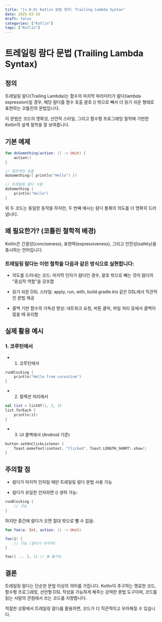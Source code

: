 ```yaml
---
title: "[v.0.0] Kotlin 문법 정리: Trailing Lambda Syntax"
date: 2025-03-10
draft: false
categories: ["Kotlin"]
tags: ["Kotlin"]
---
```


# 트레일링 람다 문법 (Trailing Lambda Syntax)

## 정의

트레일링 람다(Trailing Lambda)는 함수의 마지막 파라미터가 람다(lambda expression)일 경우,
해당 람다를 함수 호출 괄호 () 밖으로 빼서 더 읽기 쉬운 형태로 표현하는 코틀린의 문법입니다.

이 문법은 코드의 명확성, 선언적 스타일, 그리고 함수형 프로그래밍 철학에 기반한 Kotlin의 설계 철학을 잘 보여줍니다.

## 기본 예제


```kotlin
fun doSomething(action: () -> Unit) {
    action()
}

// 일반적인 호출
doSomething({ println("Hello") })

// 트레일링 람다 사용
doSomething {
    println("Hello")
}
```

위 두 코드는 동일한 동작을 하지만, 두 번째 예시는 람다 블록의 의도를 더 명확히 드러냅니다.


## 왜 필요한가? (코틀린 철학적 배경)

Kotlin은 간결성(conciseness), 표현력(expressiveness), 그리고 안전성(safety)을 중시하는 언어입니다.

### 트레일링 람다는 이런 철학을 다음과 같은 방식으로 실현합니다:

- 의도를 드러내는 코드: 마지막 인자가 람다인 경우, 괄호 밖으로 빼는 것이 람다의 "중심적 역할"을 강조함

- 읽기 쉬운 DSL 스타일: apply, run, with, build.gradle.kts 같은 DSL에서 직관적인 문법 제공

- 콜백 기반 함수의 가독성 향상: 네트워크 요청, 버튼 클릭, 파일 처리 등에서 콜백이 많을 때 유리함

## 실제 활용 예시

### 1. 코루틴에서

- 1. 코루틴에서
```kotlin
runBlocking {
    println("Hello from coroutine")
}
```
- 2. 컬렉션 처리에서
```kotlin
val list = listOf(1, 2, 3)
list.forEach {
    println(it)
}
```

- 3. UI 콜백에서 (Android 기준)
```kotlin
button.setOnClickListener {
    Toast.makeText(context, "Clicked", Toast.LENGTH_SHORT).show()
}
```


## 주의할 점

- 람다가 마지막 인자일 때만 트레일링 람다 문법 사용 가능

- 람다가 유일한 인자라면 () 생략 가능:


```kotlin
runBlocking {
    // 가능
}
```

하지만 중간에 람다가 오면 절대 밖으로 뺄 수 없음:

```kotlin
fun foo(a: Int, action: () -> Unit)

foo(1) {
    // 가능 (람다가 마지막)
}

foo({ ... }, 1) // ❌ 불가능
```

## 결론
트레일링 람다는 단순한 문법 이상의 의미를 가집니다. Kotlin이 추구하는 명료한 코드, 함수형 프로그래밍, 선언형 DSL 작성을 가능하게 해주는 강력한 문법 도구이며, 코드를 읽는 사람의 관점에서 쓰는 코드를 지향합니다.

적절한 상황에서 트레일링 람다를 활용하면, 코드가 더 직관적이고 우아해질 수 있습니다.

